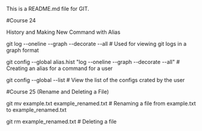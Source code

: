 This is a README.md file for GIT.


#Course 24

History and Making New Command with Alias

git log --oneline --graph --decorate --all # Used for viewing git logs in a graph format

git config --global alias.hist "log --oneline --graph --decorate --all" # Creating an alias for a command for a user

git config --global --list # View the list of the configs crated by the user

#Course 25 (Rename and Deleting a File)

git mv example.txt example_renamed.txt # Renaming a file from example.txt to example_renamed.txt

git rm example_renamed.txt # Deleting a file



 
